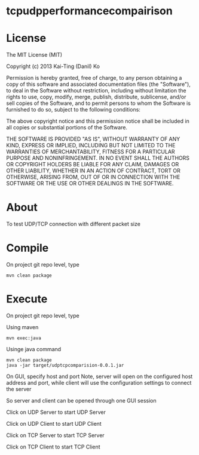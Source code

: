 tcpudpperformancecompairison
============================

License
============================
The MIT License (MIT)

Copyright (c) 2013 Kai-Ting (Danil) Ko

Permission is hereby granted, free of charge, to any person obtaining a copy of this software and associated documentation files (the "Software"), to deal in the Software without restriction, including without limitation the rights to use, copy, modify, merge, publish, distribute, sublicense, and/or sell copies of the Software, and to permit persons to whom the Software is furnished to do so, subject to the following conditions:

The above copyright notice and this permission notice shall be included in all copies or substantial portions of the Software.

THE SOFTWARE IS PROVIDED "AS IS", WITHOUT WARRANTY OF ANY KIND, EXPRESS OR IMPLIED, INCLUDING BUT NOT LIMITED TO THE WARRANTIES OF MERCHANTABILITY, FITNESS FOR A PARTICULAR PURPOSE AND NONINFRINGEMENT. IN NO EVENT SHALL THE AUTHORS OR COPYRIGHT HOLDERS BE LIABLE FOR ANY CLAIM, DAMAGES OR OTHER LIABILITY, WHETHER IN AN ACTION OF CONTRACT, TORT OR OTHERWISE, ARISING FROM, OUT OF OR IN CONNECTION WITH THE SOFTWARE OR THE USE OR OTHER DEALINGS IN THE SOFTWARE.


About
============================
To test UDP/TCP connection with different packet size

Compile
============================
On project git repo level, type
```
mvn clean package
```

Execute
============================
On project git repo level, type

Using maven
```
mvn exec:java
```

Usinge java command
```
mvn clean package
java -jar target/udptcpcomparision-0.0.1.jar
```

On GUI, specify host and port
Note, server will open on the configured host address and port, while client will use the configuration settings to connect the server

So server and client can be opened through one GUI session

Click on UDP Server to start UDP Server

Click on UDP Client to start UDP Client

Click on TCP Server to start TCP Server

Click on TCP Client to start TCP Client
